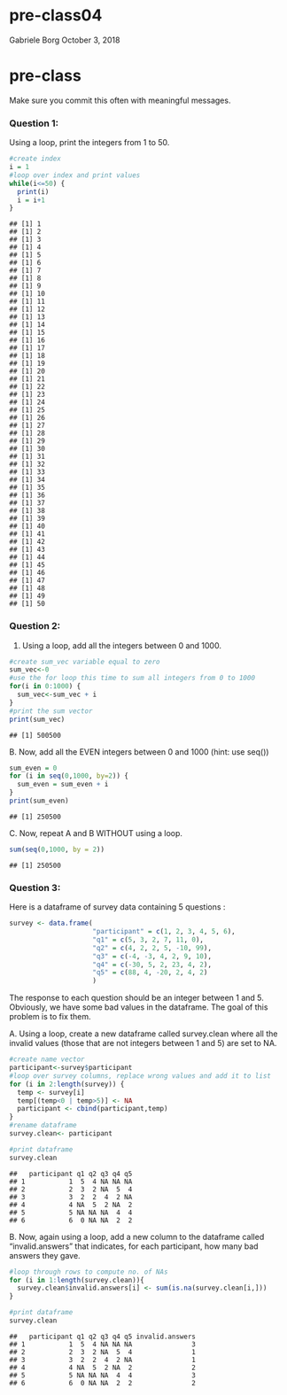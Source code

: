pre-class04
================
Gabriele Borg
October 3, 2018

# pre-class

Make sure you commit this often with meaningful messages.

### Question 1:

Using a loop, print the integers from 1 to 50.

``` r
#create index
i = 1
#loop over index and print values
while(i<=50) {
  print(i)
  i = i+1
}
```

    ## [1] 1
    ## [1] 2
    ## [1] 3
    ## [1] 4
    ## [1] 5
    ## [1] 6
    ## [1] 7
    ## [1] 8
    ## [1] 9
    ## [1] 10
    ## [1] 11
    ## [1] 12
    ## [1] 13
    ## [1] 14
    ## [1] 15
    ## [1] 16
    ## [1] 17
    ## [1] 18
    ## [1] 19
    ## [1] 20
    ## [1] 21
    ## [1] 22
    ## [1] 23
    ## [1] 24
    ## [1] 25
    ## [1] 26
    ## [1] 27
    ## [1] 28
    ## [1] 29
    ## [1] 30
    ## [1] 31
    ## [1] 32
    ## [1] 33
    ## [1] 34
    ## [1] 35
    ## [1] 36
    ## [1] 37
    ## [1] 38
    ## [1] 39
    ## [1] 40
    ## [1] 41
    ## [1] 42
    ## [1] 43
    ## [1] 44
    ## [1] 45
    ## [1] 46
    ## [1] 47
    ## [1] 48
    ## [1] 49
    ## [1] 50

### Question 2:

1.  Using a loop, add all the integers between 0 and 1000.

<!-- end list -->

``` r
#create sum_vec variable equal to zero
sum_vec<-0
#use the for loop this time to sum all integers from 0 to 1000
for(i in 0:1000) {
  sum_vec<-sum_vec + i
}
#print the sum vector
print(sum_vec)
```

    ## [1] 500500

B. Now, add all the EVEN integers between 0 and 1000 (hint: use seq())

``` r
sum_even = 0
for (i in seq(0,1000, by=2)) {
  sum_even = sum_even + i
}
print(sum_even)
```

    ## [1] 250500

C. Now, repeat A and B WITHOUT using a loop.

``` r
sum(seq(0,1000, by = 2))
```

    ## [1] 250500

### Question 3:

Here is a dataframe of survey data containing 5 questions :

``` r
survey <- data.frame(
                     "participant" = c(1, 2, 3, 4, 5, 6),
                     "q1" = c(5, 3, 2, 7, 11, 0),
                     "q2" = c(4, 2, 2, 5, -10, 99),
                     "q3" = c(-4, -3, 4, 2, 9, 10),
                     "q4" = c(-30, 5, 2, 23, 4, 2),
                     "q5" = c(88, 4, -20, 2, 4, 2)
                     )
```

The response to each question should be an integer between 1 and 5.
Obviously, we have some bad values in the dataframe. The goal of this
problem is to fix them.

A. Using a loop, create a new dataframe called survey.clean where all
the invalid values (those that are not integers between 1 and 5) are set
to NA.

``` r
#create name vector
participant<-survey$participant
#loop over survey columns, replace wrong values and add it to list
for (i in 2:length(survey)) {
  temp <- survey[i]
  temp[(temp<0 | temp>5)] <- NA
  participant <- cbind(participant,temp)
}
#rename dataframe
survey.clean<- participant

#print dataframe
survey.clean
```

    ##   participant q1 q2 q3 q4 q5
    ## 1           1  5  4 NA NA NA
    ## 2           2  3  2 NA  5  4
    ## 3           3  2  2  4  2 NA
    ## 4           4 NA  5  2 NA  2
    ## 5           5 NA NA NA  4  4
    ## 6           6  0 NA NA  2  2

B. Now, again using a loop, add a new column to the dataframe called
“invalid.answers” that indicates, for each participant, how many bad
answers they gave.

``` r
#loop through rows to compute no. of NAs
for (i in 1:length(survey.clean)){
  survey.clean$invalid.answers[i] <- sum(is.na(survey.clean[i,]))
}

#print dataframe
survey.clean
```

    ##   participant q1 q2 q3 q4 q5 invalid.answers
    ## 1           1  5  4 NA NA NA               3
    ## 2           2  3  2 NA  5  4               1
    ## 3           3  2  2  4  2 NA               1
    ## 4           4 NA  5  2 NA  2               2
    ## 5           5 NA NA NA  4  4               3
    ## 6           6  0 NA NA  2  2               2
